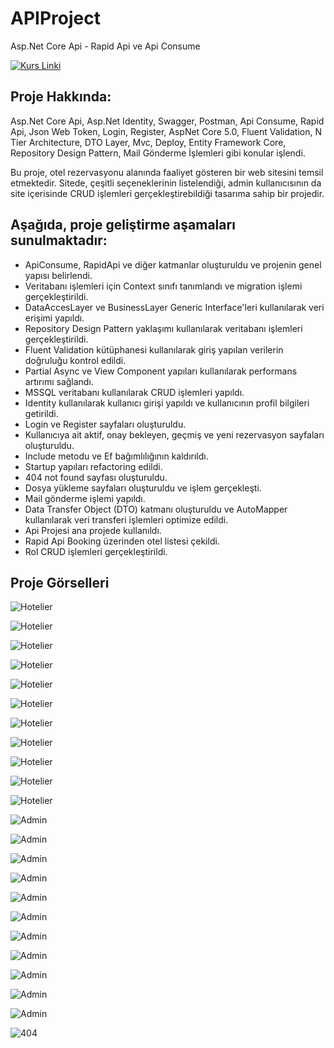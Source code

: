 # APIProject
Asp.Net Core Api - Rapid Api ve Api Consume

[![Kurs Linki](https://img.shields.io/badge/Kurs%20Linki%20-izlemek%20için%20tıklayın-purple)](https://www.udemy.com/course/aspnet-core-api-rapid-api-ve-api-consume/)

## Proje Hakkında: 
Asp.Net Core Api, Asp.Net Identity, Swagger, Postman, Api Consume, Rapid Api, Json Web Token, Login, Register, AspNet Core 5.0, Fluent Validation, N Tier Architecture, DTO Layer, Mvc, Deploy, Entity Framework Core, Repository Design Pattern, Mail Gönderme İşlemleri gibi konular işlendi.

Bu proje, otel rezervasyonu alanında faaliyet gösteren bir web sitesini temsil etmektedir. Sitede, çeşitli seçeneklerinin listelendiği, admin kullanıcısının da site içerisinde CRUD işlemleri gerçekleştirebildiği tasarıma sahip bir projedir.

## Aşağıda, proje geliştirme aşamaları sunulmaktadır:

* ApiConsume, RapidApi ve diğer katmanlar oluşturuldu ve projenin genel yapısı belirlendi.
* Veritabanı işlemleri için Context sınıfı tanımlandı ve migration işlemi gerçekleştirildi.
* DataAccesLayer ve BusinessLayer Generic Interface'leri kullanılarak veri erişimi yapıldı.
* Repository Design Pattern yaklaşımı kullanılarak veritabanı işlemleri gerçekleştirildi.
* Fluent Validation kütüphanesi kullanılarak giriş yapılan verilerin doğruluğu kontrol edildi.
* Partial Async ve View Component yapıları kullanılarak performans artırımı sağlandı.
* MSSQL veritabanı kullanılarak CRUD işlemleri yapıldı.
* Identity kullanılarak kullanıcı girişi yapıldı ve kullanıcının profil bilgileri getirildi.
* Login ve Register sayfaları oluşturuldu.
* Kullanıcıya ait aktif, onay bekleyen, geçmiş ve yeni rezervasyon sayfaları oluşturuldu.
* Include metodu ve Ef bağımlılığının kaldırıldı.
* Startup yapıları refactoring edildi.
* 404 not found sayfası oluşturuldu.
* Dosya yükleme sayfaları oluşturuldu ve işlem gerçekleşti.
* Mail gönderme işlemi yapıldı.
* Data Transfer Object (DTO) katmanı oluşturuldu ve AutoMapper kullanılarak veri transferi işlemleri optimize edildi.
* Api Projesi ana projede kullanıldı.
* Rapid Api Booking üzerinden otel listesi çekildi.
* Rol CRUD işlemleri gerçekleştirildi.
  
## Proje Görselleri

![Hotelier](https://github.com/SenaBoyuktas/APIProject/blob/master/Proje/1.jpg)

![Hotelier](https://github.com/SenaBoyuktas/APIProject/blob/master/Proje/2.jpg)

![Hotelier](https://github.com/SenaBoyuktas/APIProject/blob/master/Proje/3.jpg)

![Hotelier](https://github.com/SenaBoyuktas/APIProject/blob/master/Proje/4.jpg)

![Hotelier](https://github.com/SenaBoyuktas/APIProject/blob/master/Proje/5.jpg)

![Hotelier](https://github.com/SenaBoyuktas/APIProject/blob/master/Proje/6.jpg)

![Hotelier](https://github.com/SenaBoyuktas/APIProject/blob/master/Proje/7.jpg)

![Hotelier](https://github.com/SenaBoyuktas/APIProject/blob/master/Proje/8.jpg)

![Hotelier](https://github.com/SenaBoyuktas/APIProject/blob/master/Proje/9.jpg)

![Hotelier](https://github.com/SenaBoyuktas/APIProject/blob/master/Proje/10.jpg)

![Hotelier](https://github.com/SenaBoyuktas/APIProject/blob/master/Proje/11.jpg)

![Admin](https://github.com/SenaBoyuktas/APIProject/blob/master/Proje/12.jpg)

![Admin](https://github.com/SenaBoyuktas/APIProject/blob/master/Proje/13.jpg)

![Admin](https://github.com/SenaBoyuktas/APIProject/blob/master/Proje/14.jpg)

![Admin](https://github.com/SenaBoyuktas/APIProject/blob/master/Proje/15.jpg)

![Admin](https://github.com/SenaBoyuktas/APIProject/blob/master/Proje/16.jpg)

![Admin](https://github.com/SenaBoyuktas/APIProject/blob/master/Proje/17.jpg)

![Admin](https://github.com/SenaBoyuktas/APIProject/blob/master/Proje/18.jpg)

![Admin](https://github.com/SenaBoyuktas/APIProject/blob/master/Proje/19.jpg)

![Admin](https://github.com/SenaBoyuktas/APIProject/blob/master/Proje/20.jpg)

![Admin](https://github.com/SenaBoyuktas/APIProject/blob/master/Proje/21.jpg)

![Admin](https://github.com/SenaBoyuktas/APIProject/blob/master/Proje/22.jpg)

![404](https://github.com/SenaBoyuktas/APIProject/blob/master/Proje/23.jpg)
